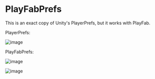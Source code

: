 # PlayFabPrefs
This is an exact copy of Unity's PlayerPrefs, but it works with PlayFab.

PlayerPrefs:

![image](https://github.com/fchb1239/PlayFabPrefs/assets/29258204/f4be7221-a1da-4d92-86cf-f3de7be439ea)

PlayFabPrefs:

![image](https://github.com/fchb1239/PlayFabPrefs/assets/29258204/478e4190-437a-4cc6-851c-399ecc80a1fe)

![image](https://github.com/fchb1239/PlayFabPrefs/assets/29258204/dd0b1098-f79b-4ecd-aced-30b2f0a4c3a2)
